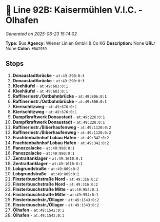 # 🚌 Line 92B: Kaisermühlen V.I.C. - Ölhafen

*Generated on 2025-06-23 15:14:02*

**Type:** Bus
**Agency:** Wiener Linien GmbH & Co KG
**Description:** None
**URL:** None
**Color:** `#0A295D`

## Stops

1. **Donaustadtbrücke** - `at:49:290:0:3`
2. **Donaustadtbrücke** - `at:49:290:0:3`
3. **Kleehäufel** - `at:49:683:0:1`
4. **Kleehäufel** - `at:49:683:0:1`
5. **Raffineriestr./Ostbahnbrücke** - `at:49:806:0:1`
6. **Raffineriestr./Ostbahnbrücke** - `at:49:806:0:1`
7. **Kierischitzweg** - `at:49:676:0:1`
8. **Kierischitzweg** - `at:49:676:0:1`
9. **Dampfkraftwerk Donaustadt** - `at:49:220:0:1`
10. **Dampfkraftwerk Donaustadt** - `at:49:220:0:1`
11. **Raffineriestr./Biberhaufenweg** - `at:49:1120:0:2`
12. **Raffineriestr./Biberhaufenweg** - `at:49:1120:0:2`
13. **Frachtenbahnhof Lobau Hafen** - `at:49:342:0:2`
14. **Frachtenbahnhof Lobau Hafen** - `at:49:342:0:2`
15. **Panozzalacke** - `at:49:990:0:1`
16. **Panozzalacke** - `at:49:990:0:1`
17. **Zentraltanklager** - `at:49:1610:0:1`
18. **Zentraltanklager** - `at:49:1610:0:1`
19. **Lobgrundstraße** - `at:49:809:0:2`
20. **Lobgrundstraße** - `at:49:809:0:2`
21. **Finsterbuschstraße Nord** - `at:49:316:0:2`
22. **Finsterbuschstraße Nord** - `at:49:316:0:2`
23. **Finsterbuschstraße Mitte** - `at:49:954:0:1`
24. **Finsterbuschstraße Mitte** - `at:49:954:0:1`
25. **Finsterbuschstr./Öllager** - `at:49:1543:0:2`
26. **Finsterbuschstr./Öllager** - `at:49:1543:0:2`
27. **Ölhafen** - `at:49:1542:0:1`
28. **Ölhafen** - `at:49:1542:0:1`